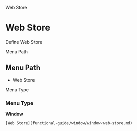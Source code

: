 
Web Store
# Web Store


Define Web Store

Menu Path
## Menu Path



- Web Store

Menu Type
### Menu Type

**Window**


```
[Web Store](functional-guide/window/window-web-store.md)
```